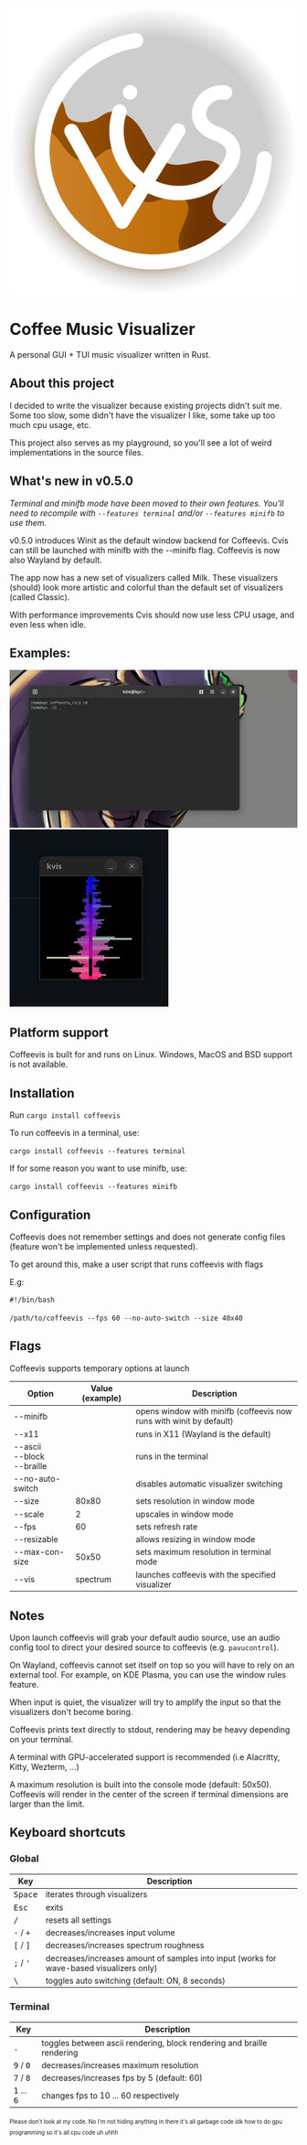 ![Logo of Coffeevis](./assets/coffeevis_icon.svg)

# Coffee Music Visualizer
A personal GUI + TUI music visualizer written in Rust.

## About this project
I decided to write the visualizer because existing projects didn't suit me.
Some too slow, some didn't have the visualizer I like, some take up too much cpu usage, etc.

This project also serves as my playground, so you'll see a lot of weird implementations in the source files.

## What's new in v0.5.0

*Terminal and minifb mode have been moved to their own features. You'll need to
recompile with `--features terminal` and/or `--features minifb` to use them.*

v0.5.0 introduces Winit as the default window backend for Coffeevis. Cvis can still be launched
with minifb with the --minifb flag. Coffeevis is now also Wayland by default.

The app now has a new set of visualizers called Milk. These visualizers (should) look more artistic and colorful than
the default set of visualizers (called Classic).

With performance improvements Cvis should now use less CPU usage, and even less when idle.

## Examples:

![console mode](./assets/kvis_preview_2.webp)
![windowed mode](./assets/kvis_preview_1.webp)

## Platform support
Coffeevis is built for and runs on Linux.
Windows, MacOS and BSD support is not available.

## Installation
Run `cargo install coffeevis`

To run coffeevis in a terminal, use:

```cargo install coffeevis --features terminal```

If for some reason you want to use minifb, use:

```cargo install coffeevis --features minifb```

## Configuration

Coffeevis does not remember settings and does not generate config files
(feature won't be implemented unless requested).

To get around this, make a user script that runs coffeevis with flags

E.g:
```
#!/bin/bash

/path/to/coffeevis --fps 60 --no-auto-switch --size 40x40

```

## Flags
Coffeevis supports temporary options at launch

| Option | Value (example) | Description |
| ------ | ------ | ------ |
| --minifb |  | opens window with minifb (coffeevis now runs with winit by default) |
| --x11 | | runs in X11 (Wayland is the default) |
| --ascii<br />--block<br />--braille | | runs in the terminal |
| --no-auto-switch | | disables automatic visualizer switching |
| --size | 80x80 | sets resolution in window mode |
| --scale | 2 | upscales in window mode |
| --fps | 60 | sets refresh rate |
| --resizable | | allows resizing in window mode |
| --max-con-size | 50x50 | sets maximum resolution in terminal mode |
| --vis | spectrum | launches coffeevis with the specified visualizer |

## Notes

Upon launch coffeevis will grab your default audio source, use an audio
config tool to direct your desired source to coffeevis (e.g. `pavucontrol`).

On Wayland, coffeevis cannot set itself on top so you will have to rely on an external tool. For example, on KDE Plasma, you can use the window rules feature.

When input is quiet, the visualizer will try to amplify the input so that the visualizers don't become boring.

Coffeevis prints text directly to stdout, rendering may be heavy depending on your terminal.

A terminal with GPU-accelerated support is recommended (i.e Alacritty, Kitty, Wezterm, ...)

A maximum resolution is built into the console mode (default: 50x50). Coffeevis will render in the center of the screen if terminal dimensions are larger than the limit.

## Keyboard shortcuts

### Global
|  Key | Description |
| ------ | ------ |
| <kbd>Space</kbd> | iterates through visualizers |
| <kbd>Esc</kbd> | exits |
| <kbd>/</kbd> | resets all settings |
| <kbd>-</kbd> / <kbd>+</kbd> | decreases/increases input volume |
| <kbd>\[</kbd> / <kbd>\]</kbd> | decreases/increases spectrum roughness |
| <kbd>;</kbd> / <kbd>'</kbd> | decreases/increases amount of samples into input (works for wave-based visualizers only) |
| <kbd>\\</bkd> | toggles auto switching (default: ON, 8 seconds) |

### Terminal
|  Key | Description |
| ------ | ------ |
| <kbd>.</kbd> | toggles between ascii rendering, block rendering and braille rendering |
| <kbd>9</kbd> / <kbd>0</kbd> | decreases/increases maximum resolution |
| <kbd>7</kbd> / <kbd>8</kbd> | decreases/increases fps by 5 (default: 60) |
| <kbd>1</kbd> ... <kbd>6</kbd> | changes fps to 10 ... 60 respectively |

<sup><sub>Please don't look at my code. No I'm not hiding anything in there it's all garbage code idk how to do gpu programming so it's all cpu code uh uhhh</sub></sup>
